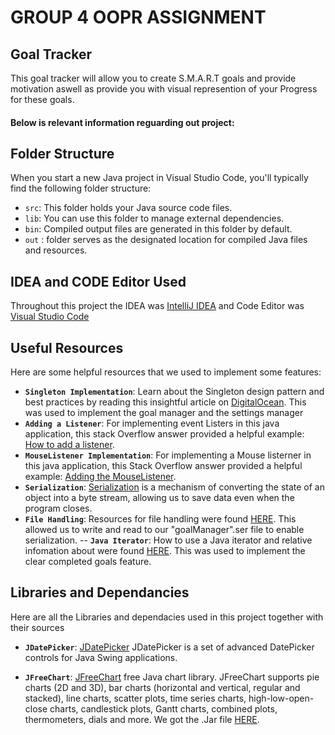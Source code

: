 # GROUP 4 OOPR ASSIGNMENT

## Goal Tracker
This goal tracker will allow you to create S.M.A.R.T goals and provide motivation aswell as provide you with visual represention of your Progress for these goals.

#### Below is relevant information reguarding out project:
## Folder Structure

When you start a new Java project in Visual Studio Code, you'll typically find the following folder structure:

- `src`: This folder holds your Java source code files.
- `lib`: You can use this folder to manage external dependencies.
- `bin`: Compiled output files are generated in this folder by default.
- `out` : folder serves as the designated location for compiled Java files and resources.

## IDEA and CODE Editor Used
Throughout this project the IDEA was [IntelliJ IDEA](https://www.jetbrains.com/idea/) and Code Editor was [Visual Studio Code](https://code.visualstudio.com/)

## Useful Resources

Here are some helpful resources that we used to implement some features:

- **`Singleton Implementation`**: Learn about the Singleton design pattern and best practices by reading this insightful article on [DigitalOcean](https://www.digitalocean.com/community/tutorials/java-singleton-design-pattern-best-practices-examples). This was used to implement the goal manager and the settings manager
- **`Adding a Listener`**: For implementing event Listers in this java application, this stack Overflow answer provided a helpful example: [How to add a listener](https://stackoverflow.com/a/22175722/18248216).
- **`MouseListener Implementation`**: For implementing a Mouse listerner in this java application, this Stack Overflow answer provided a helpful example: [Adding the MouseListener](https://stackoverflow.com/a/46200556/18248216).
- **`Serialization`**: [Serialization](https://www.geeksforgeeks.org/serialization-in-java/) is a mechanism of converting the state of an object into a byte stream, allowing us to save data even when the program closes.
- **`File Handling`**: Resources for file handling were found [HERE](https://www.geeksforgeeks.org/file-handling-in-java/). This allowed us to write and read to our "goalManager".ser file to enable serialization.
-- **`Java Iterator`**: How to use a Java iterator and relative infomation about were found [HERE](https://www.w3schools.com/java/java_iterator.asp). This was used to implement the clear completed goals feature.


## Libraries and Dependancies

Here are all the Libraries and dependacies used in this project together with their sources

- **`JDatePicker`**: [JDatePicker](https://sourceforge.net/projects/jdatepicker/) JDatePicker is a set of advanced DatePicker controls for Java Swing applications. 

- **`JFreeChart`**: [JFreeChart](https://www.jfree.org/index.html)  free Java chart library. JFreeChart supports pie charts (2D and 3D), bar charts (horizontal and vertical, regular and stacked), line charts, scatter plots, time series charts, high-low-open-close charts, candlestick plots, Gantt charts, combined plots, thermometers, dials and more. We got the .Jar file [HERE](https://sourceforge.net/projects/jfreechart/files/1.%20JFreeChart/1.0.15/).